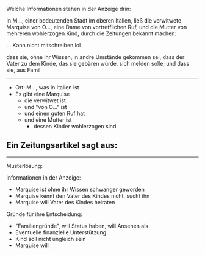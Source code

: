 Welche Informationen stehen in der Anzeige drin:

In M..., einer bedeutenden Stadt im oberen Italien, ließ die verwitwete Marquise von O..., eine Dame von vortrefflichen Ruf, und die Mutter von mehreren wohlerzogen Kind, durch die Zeitungen bekannt machen:

... Kann nicht mitschreiben lol

dass sie, ohne ihr Wissen, in andre Umstände gekommen sei, dass der Vater zu dem Kinde, das sie gebären würde, sich melden solle; und dass sie, aus Famil

---

- Ort: M..., was in Italien ist
- Es gibt eine Marquise
  - die verwitwet ist
  - und "von O..." ist
  - und einen guten Ruf hat
  - und eine Mutter ist
    - dessen Kinder wohlerzogen sind

Ein Zeitungsartikel sagt aus:
- 

---

Musterlösung:

Informationen in der Anzeige:

- Marquise ist ohne ihr Wissen schwanger geworden
- Marquise kennt den Vater des Kindes nicht, sucht ihn
- Marquise will Vater des Kindes heiraten

Gründe für ihre Entscheidung:
- "Familiengründe", will Status haben, will Ansehen als 
- Eventuelle finanzielle Unterstützung
- Kind soll nicht ungleich sein
- Marquise will 